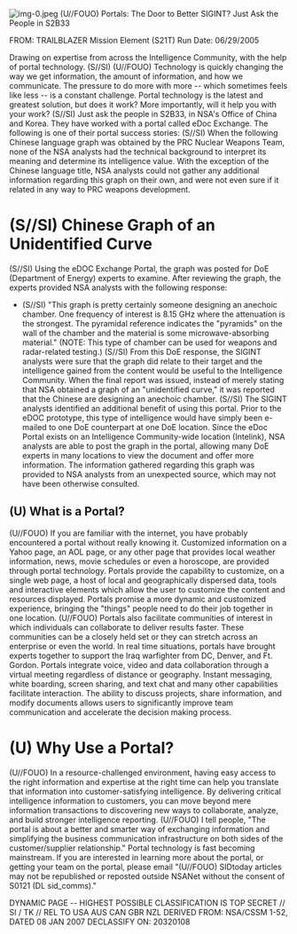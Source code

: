 ![img-0.jpeg](img-0.jpeg)
(U//FOUO) Portals: The Door to Better SIGINT? Just Ask the People in S2B33

FROM:
TRAILBLAZER Mission Element (S21T)
Run Date: 06/29/2005

Drawing on expertise from across the Intelligence Community, with the help of portal technology. (S//SI)
(U//FOUO) Technology is quickly changing the way we get information, the amount of information, and how we communicate. The pressure to do more with more -- which sometimes feels like less -- is a constant challenge. Portal technology is the latest and greatest solution, but does it work? More importantly, will it help you with your work?
(S//SI) Just ask the people in S2B33, in NSA's Office of China and Korea. They have worked with a portal called eDoc Exchange. The following is one of their portal success stories:
(S//SI) When the following Chinese language graph was obtained by the PRC Nuclear Weapons Team, none of the NSA analysts had the technical background to interpret its meaning and determine its intelligence value. With the exception of the Chinese language title, NSA analysts could not gather any additional information regarding this graph on their own, and were not even sure if it related in any way to PRC weapons development.

# (S//SI) Chinese Graph of an Unidentified Curve 

(S//SI) Using the eDOC Exchange Portal, the graph was posted for DoE (Department of Energy) experts to examine. After reviewing the graph, the experts provided NSA analysts with the following response:

- (S//SI) "This graph is pretty certainly someone designing an anechoic chamber. One frequency of interest is 8.15 GHz where the attenuation is the strongest. The pyramidal reference indicates the "pyramids" on the wall of the chamber and the material is some microwave-absorbing material." (NOTE: This type of chamber can be used for weapons and radar-related testing.)
(S//SI) From this DoE response, the SIGINT analysts were sure that the graph did relate to their target and the intelligence gained from the content would be useful to the Intelligence Community. When the final report was issued, instead of merely stating that NSA obtained a graph of an "unidentified curve," it was reported that the Chinese are designing an anechoic chamber.
(S//SI) The SIGINT analysts identified an additional benefit of using this portal. Prior to the eDOC prototype, this type of intelligence would have simply been e-mailed to one DoE counterpart at one DoE location. Since the eDoc Portal exists on an Intelligence Community-wide location (Intelink), NSA analysts are able to post the graph in the portal, allowing many DoE experts in many locations to view the document and offer more information. The information gathered regarding this graph was provided to NSA analysts from an unexpected source, which may not have been otherwise consulted.


## (U) What is a Portal?

(U//FOUO) If you are familiar with the internet, you have probably encountered a portal without really knowing it. Customized information on a Yahoo page, an AOL page, or any other page that provides local weather information, news, movie schedules or even a horoscope, are provided through portal technology. Portals provide the capability to customize, on a single web page, a
host of local and geographically dispersed data, tools and interactive elements which allow the user to customize the content and resources displayed. Portals promise a more dynamic and customized experience, bringing the "things" people need to do their job together in one location.
(U//FOUO) Portals also facilitate communities of interest in which individuals can collaborate to deliver results faster. These communities can be a closely held set or they can stretch across an enterprise or even the world. In real time situations, portals have brought experts together to support the Iraq warfighter from DC, Denver, and Ft. Gordon. Portals integrate voice, video and data collaboration through a virtual meeting regardless of distance or geography. Instant messaging, white boarding, screen sharing, and text chat and many other capabilities facilitate interaction. The ability to discuss projects, share information, and modify documents allows users to significantly improve team communication and accelerate the decision making process.

# (U) Why Use a Portal? 

(U//FOUO) In a resource-challenged environment, having easy access to the right information and expertise at the right time can help you translate that information into customer-satisfying intelligence. By delivering critical intelligence information to customers, you can move beyond mere information transactions to discovering new ways to collaborate, analyze, and build stronger intelligence reporting.
(U//FOUO) I tell people, "The portal is about a better and smarter way of exchanging information and simplifying the business communication infrastructure on both sides of the customer/supplier relationship." Portal technology is fast becoming mainstream. If you are interested in learning more about the portal, or getting your team on the portal, please email
"(U//FOUO) SIDtoday articles may not be republished or reposted outside NSANet without the consent of S0121 (DL sid_comms)."

DYNAMIC PAGE -- HIGHEST POSSIBLE CLASSIFICATION IS
TOP SECRET // SI / TK // REL TO USA AUS CAN GBR NZL
DERIVED FROM: NSA/CSSM 1-52, DATED 08 JAN 2007 DECLASSIFY ON: 20320108
